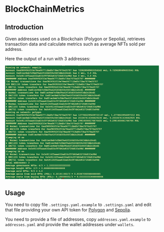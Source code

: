# BlockChainMetrics
## Introduction
Given addresses used on a Blockchain (Polygon or Sepolia), retrieves transaction data and calculate metrics such as average NFTs sold per address.

Here the output of a run with 3 addresses:

![alt Screenshot output](https://github.com/sbocconi/BlockChainMetrics/blob/main/figs/Screenshot%202025-05-20%20at%2012.33.23.png)

## Usage

You need to copy file `.settings.yaml.example` to `.settings.yaml` and edit that file providing your own API token for [Polygon](https://polygonscan.com/) and [Sepolia](https://sepolia.etherscan.io/).

You need to provide a file of addresses, copy `addresses.yaml.example` to `addresses.yaml` and provide the wallet addresses under `wallets`.
